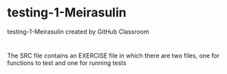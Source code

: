 # testing-1-Meirasulin
testing-1-Meirasulin created by GitHub Classroom
#
The SRC file contains an EXERCISE file in which there are two files, one for functions to test and one for running tests
